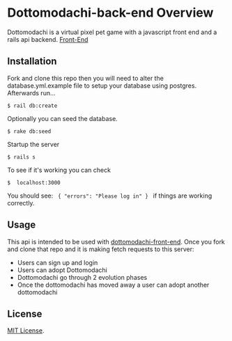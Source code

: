 # Dottomodachi-back-end Overview

Dottomodachi is a virtual pixel pet game with a javascript front end and a rails api backend.
[Front-End](https://github.com/ReginaF2012/dottomodachi-front-end)

## Installation

Fork and clone this repo then you will need to alter the database.yml.example file to setup your database using postgres. Afterwards run...

    $ rail db:create

Optionally you can seed the database.

    $ rake db:seed

Startup the server

    $ rails s

To see if it's working you can check

    $  localhost:3000

You should see:
<code>
{
"errors": "Please log in"
}
</code>
if things are working correctly.

## Usage

This api is intended to be used with [dottomodachi-front-end](https://github.com/ReginaF2012/dottomodachi-front-end). Once you fork and clone that repo and it is making fetch requests to this server:

- Users can sign up and login
- Users can adopt Dottomodachi
- Dottomodachi go through 2 evolution phases
- Once the dottomodachi has moved away a user can adopt another dottomodachi


## License

[MIT License](https://opensource.org/licenses/MIT).
